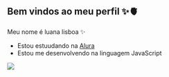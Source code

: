 ## Bem vindos ao meu perfil ✨🫀

Meu nome é luana lisboa ✨

- Estou estuudando na [Alura](https://www.alura.com.br)
- Estou me desenvolvendo na linguagem JavaScript

![](https://media.tenor.com/eRGU5l2v-_wAAAAi/cat-meme.gif
)
